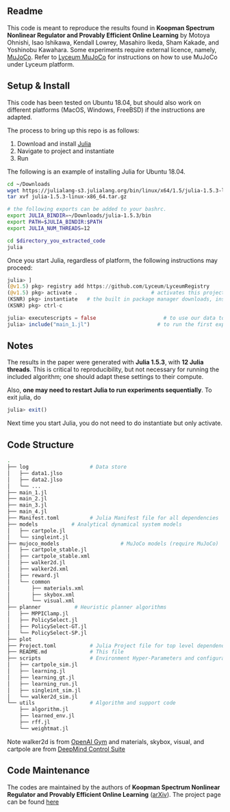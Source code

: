 ## Readme

This code is meant to reproduce the results found in **Koopman Spectrum Nonlinear Regulator and Provably Efficient Online Learning** by Motoya Ohnishi, Isao Ishikawa, Kendall Lowrey, Masahiro Ikeda, Sham Kakade, and Yoshinobu Kawahara.
Some experiments require external licence, namely, [MuJoCo](http://www.mujoco.org/).
Refer to [Lyceum MuJoCo](https://github.com/Lyceum/MuJoCo.jl) for instructions
on how to use MuJoCo under Lyceum platform.

## Setup & Install

This code has been tested on Ubuntu 18.04, but should also work on different platforms (MacOS, Windows, FreeBSD) if the instructions are adapted.

The process to bring up this repo is as follows:
1. Download and install [Julia](https://julialang.org/)
2. Navigate to project and instantiate 
3. Run

The following is an example of installing Julia for Ubuntu 18.04.
```bash
cd ~/Downloads
wget https://julialang-s3.julialang.org/bin/linux/x64/1.5/julia-1.5.3-linux-x86_64.tar.gz
tar xvf julia-1.5.3-linux-x86_64.tar.gz

# the following exports can be added to your bashrc.
export JULIA_BINDIR=~/Downloads/julia-1.5.3/bin
export PATH=$JULIA_BINDIR:$PATH
export JULIA_NUM_THREADS=12

cd $directory_you_extracted_code
julia
```

Once you start Julia, regardless of platform, the following instructions may proceed:
```julia
julia> ]
(@v1.5) pkg> registry add https://github.com/Lyceum/LyceumRegistry     # add Lyceum registry
(@v1.5) pkg> activate .                        # activates this project
(KSNR) pkg> instantiate   # the built in package manager downloads, installs dependences
(KSNR) pkg> ctrl-c

julia> executescripts = false                      # to use our data to plot;   executescripts = true  is for running the algorithms
julia> include("main_1.jl")                      # to run the first experiment and/or plot the data  (limit-cycle experiment);  include("main_2.jl"), include("main_3.jl"), include("main_4.jl") does each experiment.
```

## Notes

The results in the paper were generated with **Julia 1.5.3**, with **12 Julia threads**. This is critical to reproducibility, but not necessary for running the included algorithm; one should adapt these settings to their compute.

Also, **one may need to restart Julia to run experiments sequentially**.  To exit julia, do
```julia
julia> exit()
```
Next time you start Julia, you do not need to do instantiate but only activate.

## Code Structure

```bash
.
├── log                    # Data store
│   ├── data1.jlso
│   ├── data2.jlso
│   └── ...
├── main_1.jl
├── main_2.jl
├── main_3.jl
├── main_4.jl
├── Manifest.toml          # Julia Manifest file for all dependencies
├── models           # Analytical dynamical system models
│   ├── cartpole.jl
│   └── singleint.jl
├── mujoco_models                    # MuJoCo models (require MuJoCo)
│   ├── cartpole_stable.jl
│   ├── cartpole_stable.xml
│   ├── walker2d.jl
│   ├── walker2d.xml
│   ├── reward.jl
│   └── common
│       ├── materials.xml
│       ├── skybox.xml
│       └── visual.xml
├── planner           # Heuristic planner algorithms
│   ├── MPPIClamp.jl
│   ├── PolicySelect.jl
│   ├── PolicySelect-GT.jl
│   └── PolicySelect-SP.jl
├── plot
├── Project.toml           # Julia Project file for top level dependencies
├── README.md              # This file
├── scripts                # Environment Hyper-Parameters and configuration/ Running
│   ├── cartpole_sim.jl
│   ├── learning.jl
│   ├── learning_gt.jl
│   ├── learning_run.jl
│   ├── singleint_sim.jl
│   └── walker2d_sim.jl
└── utils                  # Algorithm and support code
    ├── algorithm.jl
    ├── learned_env.jl
    ├── rff.jl
    └── weightmat.jl
```

Note walker2d is from [OpenAI Gym](https://github.com/openai/gym) and materials, skybox, visual, and cartpole are from [DeepMind Control Suite](https://github.com/deepmind/dm_control)
 
## Code Maintenance

The codes are maintained by the authors of **Koopman Spectrum Nonlinear Regulator and Provably Efficient Online Learning** ([arXiv](https://arxiv.org/abs/2106.15775)).
The project page can be found [here](https://sites.google.com/view/ksnr-dynamics/)
